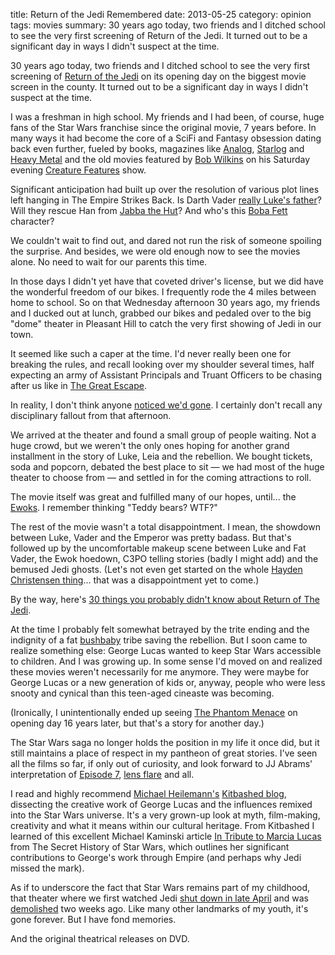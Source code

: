 title: Return of the Jedi Remembered
date: 2013-05-25
category: opinion
tags: movies
summary: 30 years ago today, two friends and I ditched school to see the very first screening of Return of the Jedi. It turned out to be a significant day in ways I didn't suspect at the time.


30 years ago today, two friends and I ditched school to see the very first screening of [Return of the Jedi](http://en.wikipedia.org/wiki/Star_Wars_Episode_VI:_Return_of_the_Jedi) on its opening day on the biggest movie screen in the county. It turned out to be a significant day in ways I didn't suspect at the time.

I was a freshman in high school. My friends and I had been, of course, huge fans of the Star Wars franchise since the original movie, 7 years before. In many ways it had become the core of a SciFi and Fantasy obsession dating back even further, fueled by books, magazines like [Analog](http://www.analogsf.com/2013_07-08/index.shtml), [Starlog](http://www.actionfigureuniverse.com/starlogtribute.html) and [Heavy Metal](http://www.heavymetalmagazinefanpage.com/history.html) and the old movies featured by [Bob Wilkins](http://en.wikipedia.org/wiki/Bob_Wilkins) on his Saturday evening [Creature Features](http://www.bobwilkins.net/creaturefeatures.htm) show.

Significant anticipation had built up over the resolution of various plot lines left hanging in The Empire Strikes Back. Is Darth Vader [really Luke's father](http://youtu.be/peh2T2543ec)? Will they rescue Han from [Jabba the Hut](http://youtu.be/OPcod8IS214)? And who's this [Boba Fett](http://www.cracked.com/funny-8610-boba-fett-killed-owen-beru/) character?

We couldn't wait to find out, and dared not run the risk of someone spoiling the surprise. And besides, we were old enough now to see the movies alone. No need to wait for our parents this time.

In those days I didn't yet have that coveted driver's license, but we did have the wonderful freedom of our bikes. I frequently rode the 4 miles between home to school. So on that Wednesday afternoon 30 years ago, my friends and I ducked out at lunch, grabbed our bikes and pedaled over to the big "dome" theater in Pleasant Hill to catch the very first showing of Jedi in our town.

It seemed like such a caper at the time. I'd never really been one for breaking the rules, and recall looking over my shoulder several times, half expecting an army of Assistant Principals and Truant Officers to be chasing after us like in [The Great Escape](http://youtu.be/_ccVu992CYE).

In reality, I don't think anyone [noticed we'd gone](http://youtu.be/f4zyjLyBp64). I certainly don't recall any disciplinary fallout from that afternoon.

We arrived at the theater and found a small group of people waiting. Not a huge crowd, but we weren't the only ones hoping for another grand installment in the story of Luke, Leia and the rebellion. We bought tickets, soda and popcorn, debated the best place to sit &mdash; we had most of the huge theater to choose from &mdash; and settled in for the coming attractions to roll.

The movie itself was great and fulfilled many of our hopes, until... the [Ewoks](http://starwars.wikia.com/wiki/Ewok). I remember thinking "Teddy bears? WTF?"

The rest of the movie wasn't a total disappointment. I mean, the showdown between Luke, Vader and the Emperor was pretty badass. But that's followed up by the uncomfortable makeup scene between Luke and Fat Vader, the Ewok hoedown, C3PO telling stories (badly I might add) and the bemused Jedi ghosts. (Let's not even get started on the whole [Hayden Christensen thing](http://www.museumofhoaxes.com/hoax/weblog/comments/rotj)... that was a disappointment yet to come.)

By the way, here's [30 things you probably didn't know about Return of The Jedi](http://www.wired.com/underwire/2013/05/return-of-the-jedi-anniversary/).

At the time I probably felt somewhat betrayed by the trite ending and the indignity of a fat [bushbaby](http://kitbashed.com/chewbacca) tribe saving the rebellion. But I soon came to realize something else: George Lucas wanted to keep Star Wars accessible to children. And I was growing up. In some sense I'd moved on and realized these movies weren't necessarily for me anymore. They were maybe for George Lucas or a new generation of kids or, anyway, people who were less snooty and cynical than this teen-aged cineaste was becoming.

(Ironically, I unintentionally ended up seeing [The Phantom Menace](http://en.wikipedia.org/wiki/Star_Wars_Episode_I:_The_Phantom_Menace) on opening day 16 years later, but that's a story for another day.)

The Star Wars saga no longer holds the position in my life it once did, but it still maintains a place of respect in my pantheon of great stories. I've seen all the films so far, if only out of curiosity, and look forward to JJ Abrams' interpretation of [Episode 7](http://screenrant.com/star-wars-7-jj-abrams/), [lens flare](http://io9.com/5230278/jj-abrams-admits-star-trek-lens-flares-are-ridiculous) and all.

I read and highly recommend [Michael Heilemann's](https://twitter.com/heilemann) [Kitbashed blog](http://kitbashed.com/), dissecting the creative work of George Lucas and the influences remixed into the Star Wars universe. It's a very grown-up look at myth, film-making, creativity and what it means within our cultural heritage. From Kitbashed I learned of this excellent Michael Kaminski article [In Tribute to Marcia Lucas](http://secrethistoryofstarwars.com/marcialucas.html) from The Secret History of Star Wars, which outlines  her significant contributions to George's work through Empire (and perhaps why Jedi missed the mark).

As if to underscore the fact that Star Wars remains part of my childhood, that theater where we first watched Jedi [shut down in late April](http://www.contracostatimes.com/contra-costa-times/ci_23065867/pleasant-hills-dome-movie-theater-screens-fade-black) and was [demolished](http://www.sfgate.com/bayarea/article/Pleasant-Hill-s-movie-dome-destroyed-4499940.php) two weeks ago. Like many other landmarks of my youth, it's gone forever. But I have fond memories.

And the original theatrical releases on DVD.